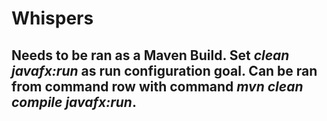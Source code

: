 
# Whispers

## Needs to be ran as a Maven Build. Set _clean javafx:run_ as run configuration goal. Can be ran from command row with command _mvn clean compile javafx:run_.


